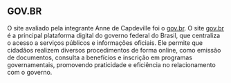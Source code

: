 ## GOV.BR
O site avaliado pela integrante Anne de Capdeville foi o <a href="https://www.gov.br/pt-br">gov.br</a>. O site <a href="https://www.gov.br/pt-br">gov.br</a> é a principal plataforma digital do governo federal do Brasil, que centraliza o acesso a serviços públicos e informações oficiais. Ele permite que cidadãos realizem diversos procedimentos de forma online, como emissão de documentos, consulta a benefícios e inscrição em programas governamentais, promovendo praticidade e eficiência no relacionamento com o governo.

